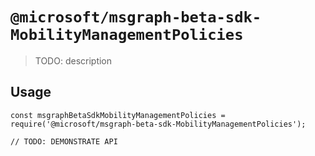 # `@microsoft/msgraph-beta-sdk-MobilityManagementPolicies`

> TODO: description

## Usage

```
const msgraphBetaSdkMobilityManagementPolicies = require('@microsoft/msgraph-beta-sdk-MobilityManagementPolicies');

// TODO: DEMONSTRATE API
```
